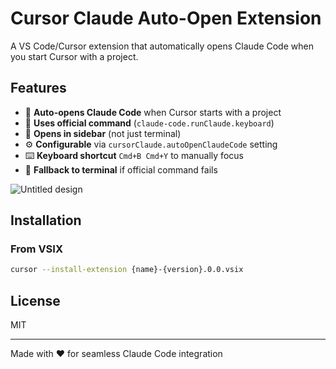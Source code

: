 # Cursor Claude Auto-Open Extension

A VS Code/Cursor extension that automatically opens Claude Code when you start Cursor with a project.

## Features

- 🚀 **Auto-opens Claude Code** when Cursor starts with a project
- 🎯 **Uses official command** (`claude-code.runClaude.keyboard`)
- 📱 **Opens in sidebar** (not just terminal)
- ⚙️ **Configurable** via `cursorClaude.autoOpenClaudeCode` setting
- ⌨️ **Keyboard shortcut** `Cmd+B Cmd+Y` to manually focus
- 🔄 **Fallback to terminal** if official command fails

![Untitled design](https://github.com/user-attachments/assets/3b631d83-306d-4da6-bdd5-c54b2c541e90)

## Installation

### From VSIX
```bash
cursor --install-extension {name}-{version}.0.0.vsix
```


## License

MIT

---

Made with ❤️ for seamless Claude Code integration
